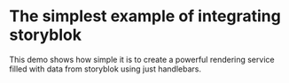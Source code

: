 # The simplest example of integrating storyblok

This demo shows how simple it is to create a powerful rendering service filled with data from storyblok using just handlebars.
